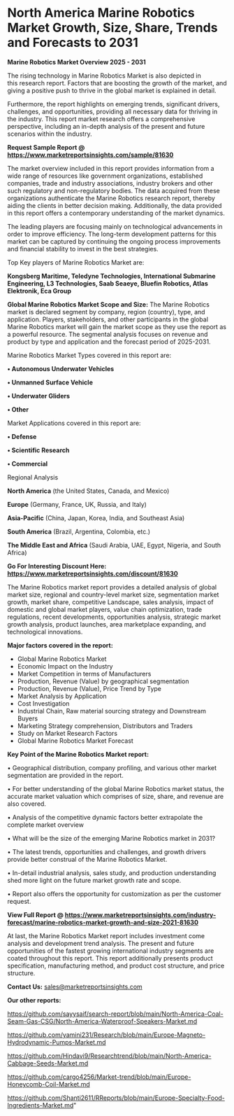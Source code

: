 # North America Marine Robotics Market Growth, Size, Share, Trends and Forecasts to 2031

<Strong> Marine Robotics Market Overview 2025 - 2031</strong>

The rising technology in Marine Robotics Market is also depicted in this research report. Factors that are boosting the growth of the market, and giving a positive push to thrive in the global market is explained in detail.

Furthermore, the report highlights on emerging trends, significant drivers, challenges, and opportunities, providing all necessary data for thriving in the industry. This report market research offers a comprehensive perspective, including an in-depth analysis of the present and future scenarios within the industry.

<strong>Request Sample Report @ <a href=https://www.marketreportsinsights.com/sample/81630>https://www.marketreportsinsights.com/sample/81630</a></strong>

The market overview included in this report provides information from a wide range of resources like government organizations, established companies, trade and industry associations, industry brokers and other such regulatory and non-regulatory bodies. The data acquired from these organizations authenticate the Marine Robotics research report, thereby aiding the clients in better decision making. Additionally, the data provided in this report offers a contemporary understanding of the market dynamics.

The leading players are focusing mainly on technological advancements in order to improve efficiency. The long-term development patterns for this market can be captured by continuing the ongoing process improvements and financial stability to invest in the best strategies.

Top Key players of Marine Robotics Market are:

<strong>Kongsberg Maritime, Teledyne Technologies, International Submarine Engineering, L3 Technologies, Saab Seaeye, Bluefin Robotics, Atlas Elektronik, Eca Group</strong>

<strong><b>Global Marine Robotics Market Scope and Size:</b></strong>
The Marine Robotics market is declared segment by company, region (country), type, and application. Players, stakeholders, and other participants in the global Marine Robotics market will gain the market scope as they use the report as a powerful resource. The segmental analysis focuses on revenue and product by type and application and the forecast period of 2025-2031.

Marine Robotics Market Types covered in this report are:

<strong>• Autonomous Underwater Vehicles

• Unmanned Surface Vehicle

• Underwater Gliders

• Other</strong>

Market Applications covered in this report are:

<strong>• Defense

• Scientific Research

• Commercial</strong> 

Regional Analysis

<strong>North America</strong> (the United States, Canada, and Mexico)

<strong>Europe</strong> (Germany, France, UK, Russia, and Italy)

<strong>Asia-Pacific</strong> (China, Japan, Korea, India, and Southeast Asia)

<strong>South America</strong> (Brazil, Argentina, Colombia, etc.)

<strong>The Middle East and Africa</strong> (Saudi Arabia, UAE, Egypt, Nigeria, and South Africa)

<strong>Go For Interesting Discount Here: <a href=https://www.marketreportsinsights.com/discount/81630>https://www.marketreportsinsights.com/discount/81630</a></strong>

The Marine Robotics market report provides a detailed analysis of global market size, regional and country-level market size, segmentation market growth, market share, competitive Landscape, sales analysis, impact of domestic and global market players, value chain optimization, trade regulations, recent developments, opportunities analysis, strategic market growth analysis, product launches, area marketplace expanding, and technological innovations.

<strong><b>Major factors covered in the report:</b></strong>
<ul>
  <li>Global Marine Robotics Market </li>
  <li>Economic Impact on the Industry</li>
  <li>Market Competition in terms of Manufacturers</li>
  <li>Production, Revenue (Value) by geographical segmentation</li>
  <li>Production, Revenue (Value), Price Trend by Type</li>
  <li>Market Analysis by Application</li>
  <li>Cost Investigation</li>
  <li>Industrial Chain, Raw material sourcing strategy and Downstream Buyers</li>
  <li>Marketing Strategy comprehension, Distributors and Traders</li>
  <li>Study on Market Research Factors</li>
  <li>Global Marine Robotics Market Forecast</li>
</ul>

<strong><b>Key Point of the Marine Robotics Market report:</b></strong>

• Geographical distribution, company profiling, and various other market segmentation are provided in the report.

• For better understanding of the global Marine Robotics market status, the accurate market valuation which comprises of size, share, and revenue are also covered.

• Analysis of the competitive dynamic factors better extrapolate the complete market overview

• What will be the size of the emerging Marine Robotics market in 2031?

• The latest trends, opportunities and challenges, and growth drivers provide better construal of the Marine Robotics Market.

• In-detail industrial analysis, sales study, and production understanding shed more light on the future market growth rate and scope.

• Report also offers the opportunity for customization as per the customer request.

<strong><b>View Full Report @ <a href=https://www.marketreportsinsights.com/industry-forecast/marine-robotics-market-growth-and-size-2021-81630>https://www.marketreportsinsights.com/industry-forecast/marine-robotics-market-growth-and-size-2021-81630</a></b></strong>


At last, the Marine Robotics Market report includes investment come analysis and development trend analysis. The present and future opportunities of the fastest growing international industry segments are coated throughout this report. This report additionally presents product specification, manufacturing method, and product cost structure, and price structure.

<strong>Contact Us:</strong>
sales@marketreportsinsights.com

<strong>Our other reports:</strong>

<a href=https://github.com/sayysaif/search-report/blob/main/North-America-Coal-Seam-Gas-CSG/North-America-Waterproof-Speakers-Market.md>https://github.com/sayysaif/search-report/blob/main/North-America-Coal-Seam-Gas-CSG/North-America-Waterproof-Speakers-Market.md</a>

<a href=https://github.com/yamini231/Research/blob/main/Europe-Magneto-Hydrodynamic-Pumps-Market.md>https://github.com/yamini231/Research/blob/main/Europe-Magneto-Hydrodynamic-Pumps-Market.md</a>

<a href=https://github.com/Hindavi9/Researchtrend/blob/main/North-America-Cabbage-Seeds-Market.md>https://github.com/Hindavi9/Researchtrend/blob/main/North-America-Cabbage-Seeds-Market.md</a>

<a href=https://github.com/cargo4256/Market-trend/blob/main/Europe-Honeycomb-Coil-Market.md>https://github.com/cargo4256/Market-trend/blob/main/Europe-Honeycomb-Coil-Market.md</a>

<a href=https://github.com/Shanti2611/RReports/blob/main/Europe-Specialty-Food-Ingredients-Market.md>https://github.com/Shanti2611/RReports/blob/main/Europe-Specialty-Food-Ingredients-Market.md</a>"
